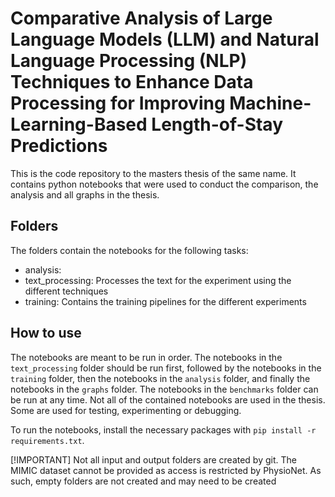 # Comparative Analysis of Large Language Models (LLM) and Natural Language Processing (NLP) Techniques to Enhance Data Processing for Improving Machine-Learning-Based Length-of-Stay Predictions

This is the code repository to the masters thesis of the same name. It contains python notebooks that were used to conduct the comparison, the analysis and all graphs in the thesis.

## Folders
The folders contain the notebooks for the following tasks:

- analysis:
- text_processing: Processes the text for the experiment using the different techniques
- training: Contains the training pipelines for the different experiments


## How to use
The notebooks are meant to be run in order. The notebooks in the `text_processing` folder should be run first, followed by the notebooks in the `training` folder, then the notebooks in the `analysis` folder, and finally the notebooks in the `graphs` folder. The notebooks in the `benchmarks` folder can be run at any time.
Not all of the contained notebooks are used in the thesis. Some are used for testing, experimenting or debugging. 

To run the notebooks, install the necessary packages with `pip install -r requirements.txt`.


[!IMPORTANT]
Not all input and output folders are created by git. The MIMIC dataset cannot be provided as access is restricted by PhysioNet. As such, empty folders are not created and may need to be created